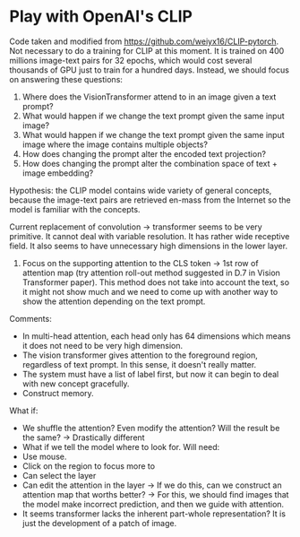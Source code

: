 # Play with OpenAI's CLIP

Code taken and modified from https://github.com/weiyx16/CLIP-pytorch.  Not
necessary to do a training for CLIP at this moment. It is trained on 400
millions image-text pairs for 32 epochs, which would cost several thousands of
GPU just to train for a hundred days. Instead, we should focus on answering
these questions:

1. Where does the VisionTransformer attend to in an image given a text prompt?
2. What would happen if we change the text prompt given the same input image?
3. What would happen if we change the text prompt given the same input image
   where the image contains multiple objects?
4. How does changing the prompt alter the encoded text projection?
5. How does changing the prompt alter the combination space of text + image
   embedding?

Hypothesis: the CLIP model contains wide variety of general concepts, because
the image-text pairs are retrieved en-mass from the Internet so the model is
familiar with the concepts.

Current replacement of convolution -> transformer seems to be very primitive. It
cannot deal with variable resolution. It has rather wide receptive field. It
also seems to have unnecessary high dimensions in the lower layer.

1. Focus on the supporting attention to the CLS token -> 1st row of attention map
(try attention roll-out method suggested in D.7 in Vision Transformer paper).
This method does not take into account the text, so it might not show much and
we need to come up with another way to show the attention depending on the text
prompt.



Comments:

- In multi-head attention, each head only has 64 dimensions which means it does
not need to be very high dimension.
- The vision transformer gives attention to the foreground region, regardless
  of text prompt. In this sense, it doesn't really matter.
- The system must have a list of label first, but now it can begin to deal with
  new concept gracefully.
- Construct memory.


What if:
- We shuffle the attention? Even modify the attention? Will the result be the same?
-> Drastically different
- What if we tell the model where to look for.
Will need:
- Use mouse.
- Click on the region to focus more to
- Can select the layer
- Can edit the attention in the layer
-> If we do this, can we construct an attention map that worths better?
-> For this, we should find images that the model make incorrect prediction, and
then we guide with attention.
- It seems transformer lacks the inherent part-whole representation? It is just the
development of a patch of image.